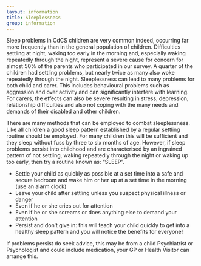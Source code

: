 ```yaml
---
layout: information
title: Sleeplessness
group: information
---
```


Sleep problems in CdCS children are very common indeed, occurring far more frequently than in the general population of children. Difficulties settling at night, waking too early in the morning and, especially waking repeatedly through the night, represent a severe cause for concern for almost 50% of the parents who participated in our survey. A quarter of the children had settling problems, but nearly twice as many also woke repeatedly through the night. Sleeplessness can lead to many problems for both child and carer. This includes behavioural problems such as aggression and over activity and can significantly interfere with learning. For carers, the effects can also be severe resulting in stress, depression, relationship difficulties and also not coping with the many needs and demands of their disabled and other children.

There are many methods that can be employed to combat sleeplessness. Like all children a good sleep pattern established by a regular settling routine should be employed. For many children this will be sufficient and they sleep without fuss by three to six months of age. However, if sleep problems persist into childhood and are characterised by an ingrained pattern of not settling, waking repeatedly through the night or waking up too early, then try a routine known as: “SLEEP”.

* Settle your child as quickly as possible at a set time into a safe and secure bedroom and wake him or her up at a set time in the morning (use an alarm clock)
* Leave your child after settling unless you suspect physical illness or danger
* Even if he or she cries out for attention
* Even if he or she screams or does anything else to demand your attention
* Persist and don’t give in: this will teach your child quickly to get into a healthy sleep pattern and you will notice the benefits for everyone!

If problems persist do seek advice, this may be from a child Psychiatrist or Psychologist and could include medication, your GP or Health Visitor can arrange this.